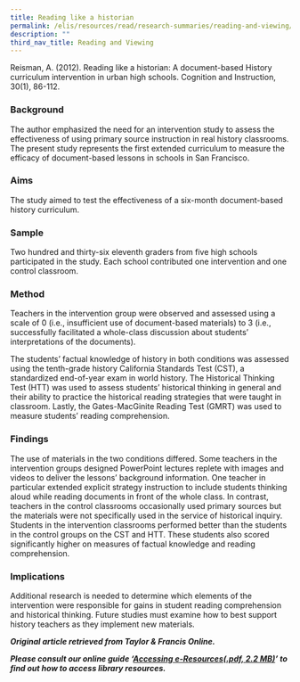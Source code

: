 ```yaml
---
title: Reading like a historian
permalink: /elis/resources/read/research-summaries/reading-and-viewing/reading-like-a-historian/
description: ""
third_nav_title: Reading and Viewing
---
```

Reisman, A. (2012). Reading like a historian: A document-based History curriculum intervention in urban high schools. Cognition and Instruction, 30(1), 86-112.

### Background

The author emphasized the need for an intervention study to assess the effectiveness of using primary source instruction in real history classrooms. The present study represents the first extended curriculum to measure the efficacy of document-based lessons in schools in San Francisco.

### Aims

The study aimed to test the effectiveness of a six-month document-based history curriculum.

### Sample

Two hundred and thirty-six eleventh graders from five high schools participated in the study. Each school contributed one intervention and one control classroom.

### Method

Teachers in the intervention group were observed and assessed using a scale of 0 (i.e., insufficient use of document-based materials) to 3 (i.e., successfully facilitated a whole-class discussion about students’ interpretations of the documents).

The students’ factual knowledge of history in both conditions was assessed using the tenth-grade history California Standards Test (CST), a standardized end-of-year exam in world history. The Historical Thinking Test (HTT) was used to assess students’ historical thinking in general and their ability to practice the historical reading strategies that were taught in classroom. Lastly, the Gates-MacGinite Reading Test (GMRT) was used to measure students’ reading comprehension.

### Findings

The use of materials in the two conditions differed. Some teachers in the intervention groups designed PowerPoint lectures replete with images and videos to deliver the lessons’ background information. One teacher in particular extended explicit strategy instruction to include students thinking aloud while reading documents in front of the whole class. In contrast, teachers in the control classrooms occasionally used primary sources but the materials were not specifically used in the service of historical inquiry. Students in the intervention classrooms performed better than the students in the control groups on the CST and HTT. These students also scored significantly higher on measures of factual knowledge and reading comprehension.

### Implications

Additional research is needed to determine which elements of the intervention were responsible for gains in student reading comprehension and historical thinking. Future studies must examine how to best support history teachers as they implement new materials.


_**Original article retrieved from Taylor & Francis Online.**_  

**_Please consult our online guide ‘[Accessing e-Resources(.pdf, 2.2 MB)](https://academyofsingaporeteachers-moe-edu-sg-admin.cwp.sg/elis/resources/read/research-summaries/reading-and-viewing/18e45074-6b1b-4ac7-811f-1a8da16c4f81 "Accessing e-Resources")’ to find out how to access library resources._**